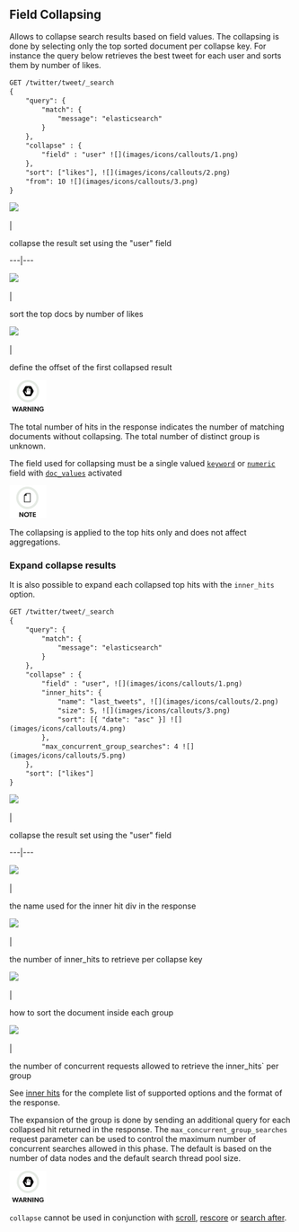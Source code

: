 ## Field Collapsing

Allows to collapse search results based on field values. The collapsing is done by selecting only the top sorted document per collapse key. For instance the query below retrieves the best tweet for each user and sorts them by number of likes.
    
    
    GET /twitter/tweet/_search
    {
        "query": {
            "match": {
                "message": "elasticsearch"
            }
        },
        "collapse" : {
            "field" : "user" ![](images/icons/callouts/1.png)
        },
        "sort": ["likes"], ![](images/icons/callouts/2.png)
        "from": 10 ![](images/icons/callouts/3.png)
    }

![](images/icons/callouts/1.png)

| 

collapse the result set using the "user" field   
  
---|---  
  
![](images/icons/callouts/2.png)

| 

sort the top docs by number of likes   
  
![](images/icons/callouts/3.png)

| 

define the offset of the first collapsed result   
  
![Warning](images/icons/warning.png)

The total number of hits in the response indicates the number of matching documents without collapsing. The total number of distinct group is unknown.

The field used for collapsing must be a single valued [`keyword`](keyword.html "Keyword datatype") or [`numeric`](number.html "Numeric datatypes") field with [`doc_values`](doc-values.html "doc_values") activated

![Note](images/icons/note.png)

The collapsing is applied to the top hits only and does not affect aggregations.

### Expand collapse results

It is also possible to expand each collapsed top hits with the `inner_hits` option.
    
    
    GET /twitter/tweet/_search
    {
        "query": {
            "match": {
                "message": "elasticsearch"
            }
        },
        "collapse" : {
            "field" : "user", ![](images/icons/callouts/1.png)
            "inner_hits": {
                "name": "last_tweets", ![](images/icons/callouts/2.png)
                "size": 5, ![](images/icons/callouts/3.png)
                "sort": [{ "date": "asc" }] ![](images/icons/callouts/4.png)
            },
            "max_concurrent_group_searches": 4 ![](images/icons/callouts/5.png)
        },
        "sort": ["likes"]
    }

![](images/icons/callouts/1.png)

| 

collapse the result set using the "user" field   
  
---|---  
  
![](images/icons/callouts/2.png)

| 

the name used for the inner hit div in the response   
  
![](images/icons/callouts/3.png)

| 

the number of inner_hits to retrieve per collapse key   
  
![](images/icons/callouts/4.png)

| 

how to sort the document inside each group   
  
![](images/icons/callouts/5.png)

| 

the number of concurrent requests allowed to retrieve the inner_hits` per group   
  
See [inner hits](search-request-inner-hits.html "Inner hits") for the complete list of supported options and the format of the response.

The expansion of the group is done by sending an additional query for each collapsed hit returned in the response. The `max_concurrent_group_searches` request parameter can be used to control the maximum number of concurrent searches allowed in this phase. The default is based on the number of data nodes and the default search thread pool size.

![Warning](images/icons/warning.png)

`collapse` cannot be used in conjunction with [scroll](search-request-scroll.html "Scroll"), [rescore](search-request-rescore.html "Rescoring") or [search after](search-request-search-after.html "Search After").
